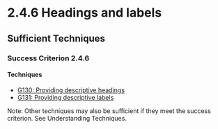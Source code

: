 # 2.4.6 Headings and labels

## Sufficient Techniques

### Success Criterion 2.4.6

#### Techniques

- [G130: Providing descriptive headings](g130.html)
- [G131: Providing descriptive labels](g131.html)

Note: Other techniques may also be sufficient if they meet the success criterion. See Understanding Techniques.
